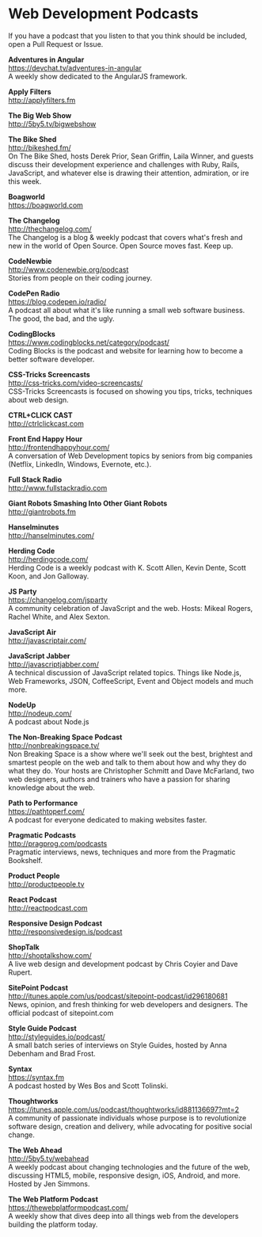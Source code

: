# Web Development Podcasts

If you have a podcast that you listen to that you think should be included, open a Pull Request or Issue.

**Adventures in Angular**
<br>https://devchat.tv/adventures-in-angular
<br>A weekly show dedicated to the AngularJS framework.

**Apply Filters**
<br>http://applyfilters.fm

**The Big Web Show**
<br>http://5by5.tv/bigwebshow

**The Bike Shed**
<br>http://bikeshed.fm/
<br>On The Bike Shed, hosts Derek Prior, Sean Griffin, Laila Winner, and guests discuss their development experience and challenges with Ruby, Rails, JavaScript, and whatever else is drawing their attention, admiration, or ire this week.

**Boagworld**
<br>https://boagworld.com

**The Changelog**
<br>http://thechangelog.com/
<br>The Changelog is a blog & weekly podcast that covers what's fresh and new in the world of Open Source. Open Source moves fast. Keep up.

**CodeNewbie**
<br>http://www.codenewbie.org/podcast
<br>Stories from people on their coding journey.

**CodePen Radio**
<br>https://blog.codepen.io/radio/
<br>A podcast all about what it's like running a small web software business. The good, the bad, and the ugly.

**CodingBlocks**
<br>https://www.codingblocks.net/category/podcast/
<br>Coding Blocks is the podcast and website for learning how to become a better software developer.

**CSS-Tricks Screencasts**
<br>http://css-tricks.com/video-screencasts/
<br>CSS-Tricks Screencasts is focused on showing you tips, tricks, techniques about web design.

**CTRL+CLICK CAST**
<br>http://ctrlclickcast.com

**Front End Happy Hour**
<br>http://frontendhappyhour.com/
<br>A conversation of Web Development topics by seniors from big companies (Netflix, LinkedIn, Windows, Evernote, etc.).

**Full Stack Radio**
<br>http://www.fullstackradio.com

**Giant Robots Smashing Into Other Giant Robots**
<br>http://giantrobots.fm

**Hanselminutes**
<br>http://hanselminutes.com/

**Herding Code**
<br>http://herdingcode.com/
<br>Herding Code is a weekly podcast with K. Scott Allen, Kevin Dente, Scott Koon, and Jon Galloway.

**JS Party**
<br>https://changelog.com/jsparty
<br>A community celebration of JavaScript and the web. Hosts: Mikeal Rogers, Rachel White, and Alex Sexton.

**JavaScript Air**
<br>http://javascriptair.com/

**JavaScript Jabber**
<br>http://javascriptjabber.com/
<br>A technical discussion of JavaScript related topics. Things like Node.js, Web Frameworks, JSON, CoffeeScript, Event and Object models and much more.

**NodeUp**
<br>http://nodeup.com/
<br>A podcast about Node.js

**The Non-Breaking Space Podcast**
<br>http://nonbreakingspace.tv/
<br>Non Breaking Space is a show where we'll seek out the best, brightest and smartest people on the web and talk to them about how and why they do what they do. Your hosts are Christopher Schmitt and Dave McFarland, two web designers, authors and trainers who have a passion for sharing knowledge about the web.

**Path to Performance**
<br>https://pathtoperf.com/
<br>A podcast for everyone dedicated to making websites faster.

**Pragmatic Podcasts**
<br>http://pragprog.com/podcasts
<br>Pragmatic interviews, news, techniques and more from the Pragmatic Bookshelf.

**Product People**
<br>http://productpeople.tv

**React Podcast**
<br>http://reactpodcast.com

**Responsive Design Podcast**
<br>http://responsivedesign.is/podcast

**ShopTalk**
<br>http://shoptalkshow.com/
<br>A live web design and development podcast by Chris Coyier and Dave Rupert.

**SitePoint Podcast**
<br>http://itunes.apple.com/us/podcast/sitepoint-podcast/id296180681
<br>News, opinion, and fresh thinking for web developers and designers. The official podcast of sitepoint.com

**Style Guide Podcast**
<br>http://styleguides.io/podcast/
<br>A small batch series of interviews on Style Guides, hosted by Anna Debenham and Brad Frost.

**Syntax**
<br>https://syntax.fm
<br>A podcast hosted by Wes Bos and Scott Tolinski.

**Thoughtworks**
<br>https://itunes.apple.com/us/podcast/thoughtworks/id881136697?mt=2
<br>A community of passionate individuals whose purpose is to revolutionize software design, creation and delivery, while advocating for positive social change.

**The Web Ahead**
<br>http://5by5.tv/webahead
<br>A weekly podcast about changing technologies and the future of the web, discussing HTML5, mobile, responsive design, iOS, Android, and more. Hosted by Jen Simmons.

**The Web Platform Podcast**
<br>https://thewebplatformpodcast.com/
<br>A weekly show that dives deep into all things web from the developers building the platform today.


